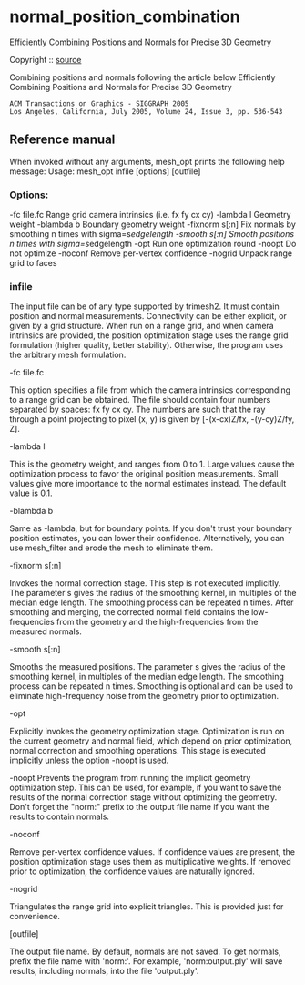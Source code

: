 # normal_position_combination
Efficiently Combining Positions and Normals for Precise 3D Geometry

Copyright :: [source](http://w3.impa.br/~diego/software/NehEtAl05/)

Combining positions and normals following the article below
 Efficiently Combining Positions and Normals for Precise 3D Geometry

```Nehab, D.; Rusinkiewicz, S.; Davis, J.; Ramamoorthi, R.
ACM Transactions on Graphics - SIGGRAPH 2005
Los Angeles, California, July 2005, Volume 24, Issue 3, pp. 536-543
```

## Reference manual

When invoked without any arguments, mesh_opt prints the following help message:
Usage: mesh_opt infile [options] [outfile]

### Options:

   -fc file.fc     Range grid camera intrinsics (i.e. fx fy cx cy)
   -lambda l       Geometry weight
   -blambda b      Boundary geometry weight
   -fixnorm s[:n]  Fix normals by smoothing n times with sigma=s*edgelength
   -smooth s[:n]   Smooth positions n times with sigma=s*edgelength
   -opt            Run one optimization round
   -noopt          Do not optimize
   -noconf         Remove per-vertex confidence
   -nogrid         Unpack range grid to faces

### infile

The input file can be of any type supported by trimesh2. It must contain position and normal measurements. Connectivity can be either explicit, or given by a grid structure. When run on a range grid, and when camera intrinsics are provided, the position optimization stage uses the range grid formulation (higher quality, better stability). Otherwise, the program uses the arbitrary mesh formulation.

-fc file.fc

This option specifies a file from which the camera intrinsics corresponding to a range grid can be obtained. The file should contain four numbers separated by spaces: fx fy cx cy. The numbers are such that the ray through a point projecting to pixel (x, y) is given by [-(x-cx)Z/fx, -(y-cy)Z/fy, Z].

-lambda l

This is the geometry weight, and ranges from 0 to 1. Large values cause the optimization process to favor the original position measurements. Small values give more importance to the normal estimates instead. The default value is 0.1.

-blambda b

Same as -lambda, but for boundary points. If you don't trust your boundary position estimates, you can lower their confidence. Alternatively, you can use mesh_filter and erode the mesh to eliminate them.

-fixnorm s[:n]

Invokes the normal correction stage. This step is not executed implicitly. The parameter s gives the radius of the smoothing kernel, in multiples of the median edge length. The smoothing process can be repeated n times. After smoothing and merging, the corrected normal field contains the low-frequencies from the geometry and the high-frequencies from the measured normals.

-smooth s[:n]

Smooths the measured positions. The parameter s gives the radius of the smoothing kernel, in multiples of the median edge length. The smoothing process can be repeated n times. Smoothing is optional and can be used to eliminate high-frequency noise from the geometry prior to optimization.

-opt

Explicitly invokes the geometry optimization stage. Optimization is run on the current geometry and normal field, which depend on prior optimization, normal correction and smoothing operations. This stage is executed implicitly unless the option -noopt is used.

-noopt
Prevents the program from running the implicit geometry optimization step. This can be used, for example, if you want to save the results of the normal correction stage without optimizing the geometry. Don't forget the "norm:" prefix to the output file name if you want the results to contain normals.

-noconf

Remove per-vertex confidence values. If confidence values are present, the position optimization stage uses them as multiplicative weights. If removed prior to optimization, the confidence values are naturally ignored.

-nogrid

Triangulates the range grid into explicit triangles. This is provided just for convenience.

[outfile]

The output file name. By default, normals are not saved. To get normals, prefix the file name with 'norm:'. For example, 'norm:output.ply' will save results, including normals, into the file 'output.ply'.